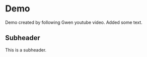 # Demo 

Demo created by following Gwen youtube video. 
Added some text.

## Subheader

This is a subheader.
